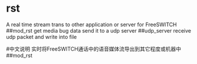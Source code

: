 # rst
A real time stream trans to other application or server for FreeSWITCH
##mod_rst
get media bug data send it to a udp server
##udp_server
receive udp packet and write into file

#中文说明
实时将FreeSWITCH通话中的语音媒体流导出到其它程度或机器中
##mod_rst



